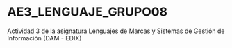 # AE3_LENGUAJE_GRUPO08
Actividad 3 de la asignatura Lenguajes de Marcas y Sistemas de Gestión de Información (DAM - EDIX)
